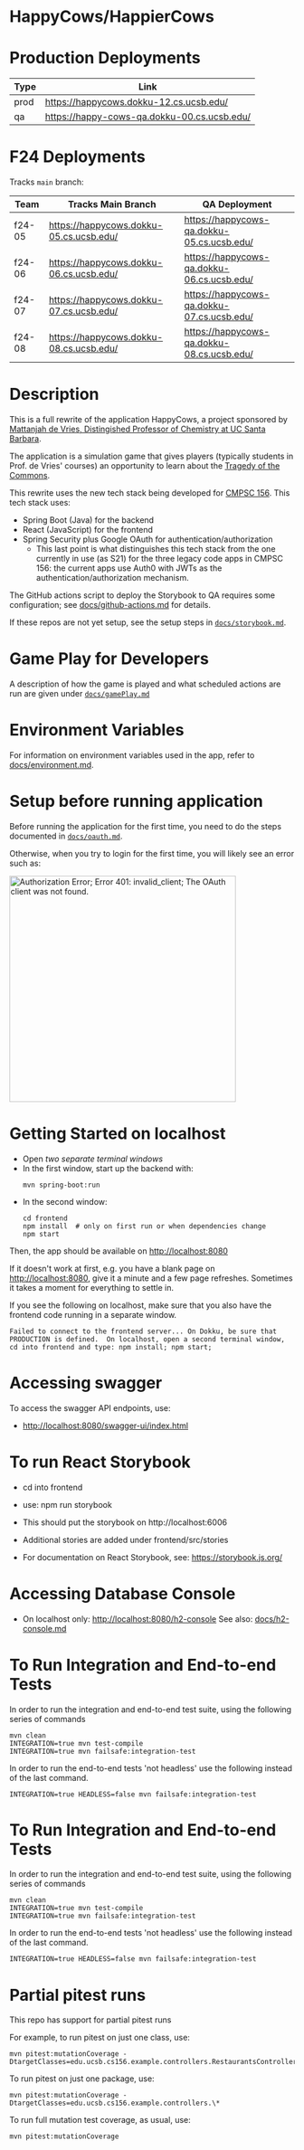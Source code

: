 # HappyCows/HappierCows

# Production Deployments 

| Type | Link       | 
|------|------------|
| prod | <https://happycows.dokku-12.cs.ucsb.edu/>     | 
| qa   | <https://happy-cows-qa.dokku-00.cs.ucsb.edu/>  | 

# F24 Deployments

Tracks `main` branch:

| Team | Tracks Main Branch       | QA Deployment |
|------|--------------------------|---------------|
| f24-05 | <https://happycows.dokku-05.cs.ucsb.edu/> | <https://happycows-qa.dokku-05.cs.ucsb.edu/> | 
| f24-06 | <https://happycows.dokku-06.cs.ucsb.edu/>  | <https://happycows-qa.dokku-06.cs.ucsb.edu/> | 
| f24-07 | <https://happycows.dokku-07.cs.ucsb.edu/>  | <https://happycows-qa.dokku-07.cs.ucsb.edu/> | 
| f24-08 | <https://happycows.dokku-08.cs.ucsb.edu/>  | <https://happycows-qa.dokku-08.cs.ucsb.edu/> | 

# Description

This is a full rewrite of the application HappyCows, a project sponsored by [Mattanjah de Vries, Distingished Professor of Chemistry at UC Santa Barbara](https://www.chem.ucsb.edu/people/mattanjah-s-de-vries).


The application is a simulation game that gives players (typically students in Prof. de Vries' courses) an opportunity to learn about the [Tragedy of the Commons](https://en.wikipedia.org/wiki/Tragedy_of_the_commons).

This rewrite uses the new tech stack being developed for [CMPSC 156](https://ucsb-cs156.github.io).    This tech stack uses:
* Spring Boot (Java) for the backend
* React (JavaScript) for the frontend
* Spring Security plus Google OAuth for authentication/authorization
  - This last point is what distinguishes this tech stack from the one currently in use (as S21) for the three legacy code apps in
    CMPSC 156: the current apps use Auth0 with JWTs as the authentication/authorization mechanism.


The GitHub actions script to deploy the Storybook to QA requires some configuration; see [docs/github-actions.md](docs/github-actions.md) for details.

If these repos are not yet setup, see the setup steps in [`docs/storybook.md`](docs/storybook.md).

# Game Play for Developers

A description of how the game is played and what scheduled actions are run are given under [`docs/gamePlay.md`](docs/gamePlay.md)

# Environment Variables

For information on environment variables used in the app, refer to [docs/environment.md](docs/environment.md).

# Setup before running application

Before running the application for the first time,
you need to do the steps documented in [`docs/oauth.md`](docs/oauth.md).

Otherwise, when you try to login for the first time, you
will likely see an error such as:

<img src="https://user-images.githubusercontent.com/1119017/149858436-c9baa238-a4f7-4c52-b995-0ed8bee97487.png" alt="Authorization Error; Error 401: invalid_client; The OAuth client was not found." width="400"/>

# Getting Started on localhost

* Open *two separate terminal windows*  
* In the first window, start up the backend with:
  ```
  mvn spring-boot:run
  ```
* In the second window:
  ```
  cd frontend
  npm install  # only on first run or when dependencies change
  npm start
  ```

Then, the app should be available on <http://localhost:8080>

If it doesn't work at first, e.g. you have a blank page on  <http://localhost:8080>, give it a minute and a few page refreshes.  Sometimes it takes a moment for everything to settle in.

If you see the following on localhost, make sure that you also have the frontend code running in a separate window.

```
Failed to connect to the frontend server... On Dokku, be sure that PRODUCTION is defined.  On localhost, open a second terminal window, cd into frontend and type: npm install; npm start;
```

# Accessing swagger

To access the swagger API endpoints, use:

* <http://localhost:8080/swagger-ui/index.html>


# To run React Storybook

* cd into frontend
* use: npm run storybook
* This should put the storybook on http://localhost:6006
* Additional stories are added under frontend/src/stories

* For documentation on React Storybook, see: https://storybook.js.org/

# Accessing Database Console

* On localhost only: <http://localhost:8080/h2-console>  See also: [docs/h2-console.md](docs/h2-console.md)

# To Run Integration and End-to-end Tests

In order to run the integration and end-to-end test suite, using the following series of commands

```
mvn clean
INTEGRATION=true mvn test-compile
INTEGRATION=true mvn failsafe:integration-test
```

In order to run the end-to-end tests 'not headless' use the following instead of the last command.

```
INTEGRATION=true HEADLESS=false mvn failsafe:integration-test
```


# To Run Integration and End-to-end Tests

In order to run the integration and end-to-end test suite, using the following series of commands

```
mvn clean
INTEGRATION=true mvn test-compile
INTEGRATION=true mvn failsafe:integration-test
```

In order to run the end-to-end tests 'not headless' use the following instead of the last command.

```
INTEGRATION=true HEADLESS=false mvn failsafe:integration-test
```

# Partial pitest runs

This repo has support for partial pitest runs

For example, to run pitest on just one class, use:

```
mvn pitest:mutationCoverage -DtargetClasses=edu.ucsb.cs156.example.controllers.RestaurantsController
```

To run pitest on just one package, use:

```
mvn pitest:mutationCoverage -DtargetClasses=edu.ucsb.cs156.example.controllers.\*
```

To run full mutation test coverage, as usual, use:

```
mvn pitest:mutationCoverage
```
